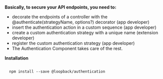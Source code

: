 **Basically, to secure your API endpoints, you need to:**

  -  decorate the endpoints of a controller with the @authenticate(strategyName, options?) decorator (app developer)
  - insert the authentication action in a custom sequence (app developer)
  - create a custom authentication strategy with a unique name (extension developer)
  - register the custom authentication strategy (app developer)
  - The Authentication Component takes care of the rest.

**Installation**

```

  npm install --save @loopback/authentication

```
